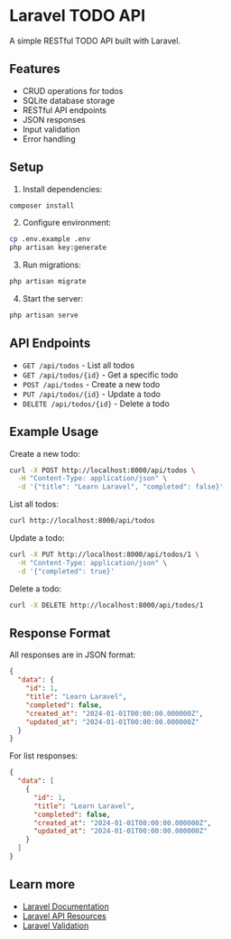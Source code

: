 # Laravel TODO API

A simple RESTful TODO API built with Laravel.

## Features

- CRUD operations for todos
- SQLite database storage
- RESTful API endpoints
- JSON responses
- Input validation
- Error handling

## Setup

1. Install dependencies:
```bash
composer install
```

2. Configure environment:
```bash
cp .env.example .env
php artisan key:generate
```

3. Run migrations:
```bash
php artisan migrate
```

4. Start the server:
```bash
php artisan serve
```

## API Endpoints

- `GET /api/todos` - List all todos
- `GET /api/todos/{id}` - Get a specific todo
- `POST /api/todos` - Create a new todo
- `PUT /api/todos/{id}` - Update a todo
- `DELETE /api/todos/{id}` - Delete a todo

## Example Usage

Create a new todo:
```bash
curl -X POST http://localhost:8000/api/todos \
  -H "Content-Type: application/json" \
  -d '{"title": "Learn Laravel", "completed": false}'
```

List all todos:
```bash
curl http://localhost:8000/api/todos
```

Update a todo:
```bash
curl -X PUT http://localhost:8000/api/todos/1 \
  -H "Content-Type: application/json" \
  -d '{"completed": true}'
```

Delete a todo:
```bash
curl -X DELETE http://localhost:8000/api/todos/1
```

## Response Format

All responses are in JSON format:

```json
{
  "data": {
    "id": 1,
    "title": "Learn Laravel",
    "completed": false,
    "created_at": "2024-01-01T00:00:00.000000Z",
    "updated_at": "2024-01-01T00:00:00.000000Z"
  }
}
```

For list responses:
```json
{
  "data": [
    {
      "id": 1,
      "title": "Learn Laravel",
      "completed": false,
      "created_at": "2024-01-01T00:00:00.000000Z",
      "updated_at": "2024-01-01T00:00:00.000000Z"
    }
  ]
}
```

## Learn more

- [Laravel Documentation](https://laravel.com/docs)
- [Laravel API Resources](https://laravel.com/docs/eloquent-resources)
- [Laravel Validation](https://laravel.com/docs/validation)

